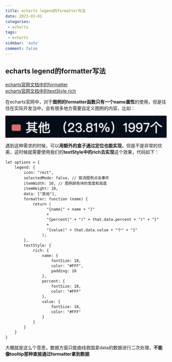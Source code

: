 ```yaml
---
title: echarts legend的formatter写法
date: 2023-03-01
categories: 
 - echarts
tags: 
 - echarts
sidebar: 'auto'
comment: false
---
```


## echarts legend的formatter写法

[echarts官网文档中的formatter](https://echarts.apache.org/zh/option.html#legend.formatter)<br>
[echarts官网文档中的textStyle rich](https://echarts.apache.org/zh/option.html#legend.textStyle.rich)

在echarts官网中，对于**图例的formatter函数只有一个name属性**的使用，但是往往在实际开发当中，会有很多地方需要自定义图例的内容，比如：

<img src="../../assets/image/echarts/legend.png" alt="" style="display: block; margin: 0 auto;" />

遇到这种需求的时候，可以**用额外的盒子通过定位也能实现**，但是不是非常的优美，这时候就需要使用我们的**textStyle中的rich去实现**这个效果，代码如下：

```JS
let options = {
    legend: {
        icon: "rect",
        selectedMode: false, // 取消图例点击事件
        itemWidth: 10, // 图例颜色块的宽度和高度
        itemHeight: 10,
        data: ["其他"],
        formatter: function (name) {
            return (
                  "{name|" + name + "}" 
                  + 
                  "{percent|" + "(" + that.data.percent + ")" + "}" 
                  + 
                  "{value|" + that.data.value + "个" + "}"
                );
        },
        textStyle: {
            rich: {
                name: {
                    fontSize: 18,
                    color: "#FFF",
                    padding: 10
                },
                percent: {
                    fontSize: 18,
                    color: "#FFF"
                },
                value: {
                    fontSize: 18,
                    color: "#FFF"
                }
            }
        }
    }
}
```

大概就是这么个意思，数据方面只能曲线救国拿data的数据进行二次处理，**不能像tooltip那种直接通过formatter拿到数据**